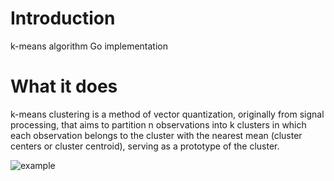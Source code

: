 # Introduction

k-means algorithm Go implementation

# What it does

k-means clustering is a method of vector quantization, originally from signal processing, that aims to partition n observations into k clusters in which each observation belongs to the cluster with the nearest mean (cluster centers or cluster centroid), serving as a prototype of the cluster.

![example](https://github.com/sazonovItas/algorithm-kmeans/assets/125500423/72bbc95b-b0a3-4970-b54f-34dcc13f7e29)
